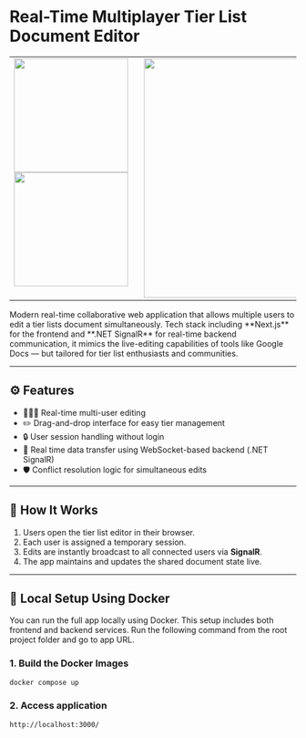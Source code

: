# Real-Time Multiplayer Tier List Document Editor

<table width="100%">
  <tr>
    <td style="vertical-align: top; width: 40%;">
      <img src="screenshots/collab1.png" width="200" /><br/>
      <img src="screenshots/collab2.png" width="200" />
    </td>
    <td style="vertical-align: top; width: 60%; padding-left: 20px;">
      <img src="screenshots/collab3.png" width="420" />
    </td>
  </tr>
</table>
Modern real-time collaborative web application that allows multiple users to edit a tier lists document simultaneously. Tech stack including **Next.js** for the frontend and **.NET SignalR** for real-time backend communication, it mimics the live-editing capabilities of tools like Google Docs — but tailored for tier list enthusiasts and communities.

---

## ⚙️ Features

- 🧑‍🤝‍🧑 Real-time multi-user editing
- ✏️ Drag-and-drop interface for easy tier management
- 🔒 User session handling without login
- 📶 Real time data transfer using WebSocket-based backend (.NET SignalR)
- 🛡️ Conflict resolution logic for simultaneous edits

---

## 🧠 How It Works

1. Users open the tier list editor in their browser.
2. Each user is assigned a temporary session.
3. Edits are instantly broadcast to all connected users via **SignalR**.
4. The app maintains and updates the shared document state live.

---

## 🐳 Local Setup Using Docker

You can run the full app locally using Docker. This setup includes both frontend and backend services. Run the following command from the root project folder and go to app URL.

### 1. Build the Docker Images

```bash
docker compose up
```

### 2. Access application
```bash
http://localhost:3000/
```
